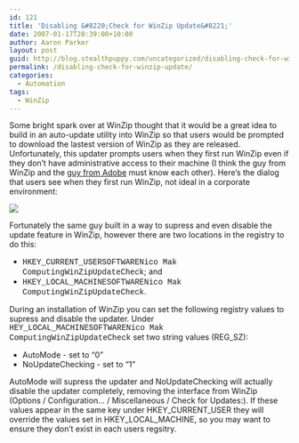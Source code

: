 ```yaml
---
id: 121
title: 'Disabling &#8220;Check for WinZip Update&#8221;'
date: 2007-01-17T20:39:00+10:00
author: Aaron Parker
layout: post
guid: http://blog.stealthpuppy.com/uncategorized/disabling-check-for-winzip-update
permalink: /disabling-check-for-winzip-update/
categories:
  - Automation
tags:
  - WinZip
---
```

Some bright spark over at WinZip thought that it would be a great idea to build in an auto-update utility into WinZip so that users would be prompted to download the lastest version of WinZip as they are released. Unfortunately, this updater prompts users when they first run WinZip even if they don&#8217;t have administrative access to their machine (I think the guy from WinZip and the [guy from Adobe](http://www.stealthpuppy.com/blogs/travelling/archive/2007/01/06/adobe-customization-wizard-8.aspx) must know each other). Here&#8217;s the dialog that users see when they first run WinZip, not ideal in a corporate environment:

<img border="0" src="http://stealthpuppy.com/wp-content/uploads/2007/01/1000.14.470.WinZipUpdate.png" /> 

Fortunately the same guy built in a way to supress and even disable the update feature in WinZip, however there are two locations in the registry to do this:

  * <font face="courier new,courier">HKEY_CURRENT_USERSOFTWARENico Mak ComputingWinZipUpdateCheck</font>; and
  * <font face="courier new,courier">HKEY_LOCAL_MACHINESOFTWARENico Mak ComputingWinZipUpdateCheck</font>.

During an installation of WinZip you can set the following registry values to supress and disable the updater. Under <font face="courier new,courier">HEY_LOCAL_MACHINESOFTWARENico Mak ComputingWinZipUpdateCheck</font> set two string values (REG_SZ):

  * AutoMode - set to &#8220;0&#8221;
  * NoUpdateChecking - set to &#8220;1&#8221;

AutoMode will supress the updater and NoUpdateChecking will actually disable the updater completely, removing the interface from WinZip (Options / Configuration... / Miscellaneous / Check for Updates:). If these values appear in the same key under HKEY\_CURRENT\_USER they will override the values set in HKEY\_LOCAL\_MACHINE, so you may want to ensure they don&#8217;t exist in each users regsitry.